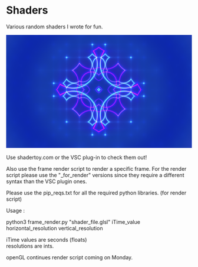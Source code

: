 # Shaders

Various random shaders I wrote for fun. 
 
![Snowflake](snowflake.png)

Use shadertoy.com or the VSC plug-in to check them out!

Also use the frame render script to render a specific frame. 
For the render script please use the "_for_render" versions since they require a different syntax than the VSC plugin ones.  
 
Please use the pip_reqs.txt for all the required python libraries. (for render script)  


Usage :  
  
python3 frame_render.py "shader_file.glsl" iTime_value horizontal_resolution vertical_resolution  

iTime values are seconds (floats)  
resolutions are ints.  

openGL continues render script coming on Monday.